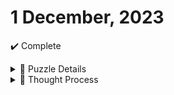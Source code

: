 # 1 December, 2023

✔️ Complete

<details>
<summary>🧩 Puzzle Details</summary>

**Part 1:**

You try to ask why they can't just use a weather machine ("not powerful enough") and where they're even sending you ("the sky") and why your map looks mostly blank ("you sure ask a lot of questions") and hang on did you just say the sky ("of course, where do you think snow comes from") when you realize that the Elves are already loading you into a trebuchet ("please hold still, we need to strap you in").

As they're making the final adjustments, they discover that their calibration document (your puzzle input) has been amended by a very young Elf who was apparently just excited to show off her art skills. Consequently, the Elves are having trouble reading the values on thedocument.

The newly-improved calibration document consists of lines of text; each line originally contained a specific calibration value that the Elves now need to recover. On each line, the calibration value can be found by combining the first digit and the last digit (in that order) to form a single two-digit number.

For example:

```
1abc2
pqr3stu8vwx
a1b2c3d4e5f
treb7uchet
```

In this example, the calibration values of these four lines are `12`, `38`, `15`, and `77`. Adding these together produces `142`.

Consider your entire calibration document. What is the sum of all of the calibration values?

**Part 2:**

Your calculation isn't quite right. It looks like some of the digits are actually spelled out with letters: `one`, `two`, `three`, `four`, `five`, `six`, `seven`, `eight`, and `nine` also count as valid "digits".

Equipped with this new information, you now need to find the real first and last digit on each line. For example:

```
two1nine
eightwothree
abcone2threexyz
xtwone3four
4nineeightseven2
zoneight234
7pqrstsixteen
```

In this example, the calibration values are `29`, `83`, `13`, `24`, `42`, `14`, and `76`. Adding these together produces `281`.

What is the sum of all of the calibration values?

</details>

<details>
<summary>🧠 Thought Process</summary>

**Part 1**

For part 1 my immediate thought was: "This is just string manipulation, so this should be easy!"

I was mostly right, but ran into a roadblock during part 2, but more on that later.

I started by creating the constants in `dec_1_puzzle_input.py`, and ensuring that I could create an array out of the multiline string.

Once I had the string converted to an array, I iterated over the array with a `for in` loop to ensure there weren't any issues, testing with `print()` at each step.

Once I knew I had the lines, I created a second `for in` loop to iterate over every character inside of each line. I know nested loops are not very performant, however I couldn't think of a better way to accomplish this as every single character needs to be parsed individually.

I knew about Python's `isnumeric()` function which I had originally used to check if the current character was a numeral. Through testing and research I discovered that there's a second function, `isdigit()` that accomplishes the same task for the purposes of this puzzle. The key point being that I learned that `isnumeric()` checks for other kinds of numerals such as roman numerals, which didn't affect this puzzle, however wouldn't be the appropriate way forward if this was to be used for something else. `isdigit()` simply checks if it's a digit, and only a digit, which is a better choice if this were to be used again.

Now the program was confirming what characters were digits, but not doing anything with them. So I created a scoped array to store the digits that it found, only during the inner loop. Once that inner loop was complete, I took the first and last digits by using the indecies `0` and `-1` for first and last respectively. This gave me the digits required per line, but I needed to get the sum of those digits by the end of the program.

At first I created some empty arrays to hold this information as I went through, but eventually settled on not storing the digits, and simply adding them to the sum as the loops progressed, since the digits weren't needed after they were added to the sum.

**Part 2**

Part 2 introduced the problem of having numbers represented in their text form, such as `one`, `five`, etc.

I started by creating a 3D array containing the numbers and their numeral counterparts as strings, much like the following example:

```
string_numerals = [
    ["one", "1"],
    ["two", "2"],
    ["three", "3"]
]
```

This wasn't what I settled on in the end, but I had originally thought I could search through the input string, find the text in each subarray at index `0`, and then replace it with the string in that subarray at index `1`.

As I tested this out, I discovered my solution to part 1 wasn't quite positioned in the best way. There were several extra loops and arrays that were unnecessary and causing problems. This is where I refactored the solution for part 1 to it's current state.

Now that the solution for part 1 was much better, I tried replacing the text inside of the input string with the numeral counterparts, interating over the array starting with `one` and ending with `nine`, but my solution wasn't right. I got stuck here for a while, and tried looking for hints from other who were working on the same puzzle.

While looking for hints, I found two things:

- The reson my solution was wrong, was because some of the lines had text like `eightwo` which _should_ have been converted to `8wo`, not `eigh2`. Because I was iterating over all of the lines in the string, and doing so in an order, I was sabotaging myself.

- I also learned that I could use `enumerate()` inside of a `for in` loop to eliminate the need for the 3D array.

Now with a clean 2D array of the string versions of the numerals, I converted the original inner loop to use `enumerate()`, added a second inner loop which also used `enumerate()`, and was able to use the slice operator to compare where I was inside of any given line, against the numbers inside of `string_numerals`. When it found a match, instead of changing it in the string like I did earlier, I simply added it to a scoped array to keep track of all numbers I found inside of that line.

Once a line was fully parsed, I added the first and last digit inside of the scoped array to the sum, and my solution worked!

</details>
